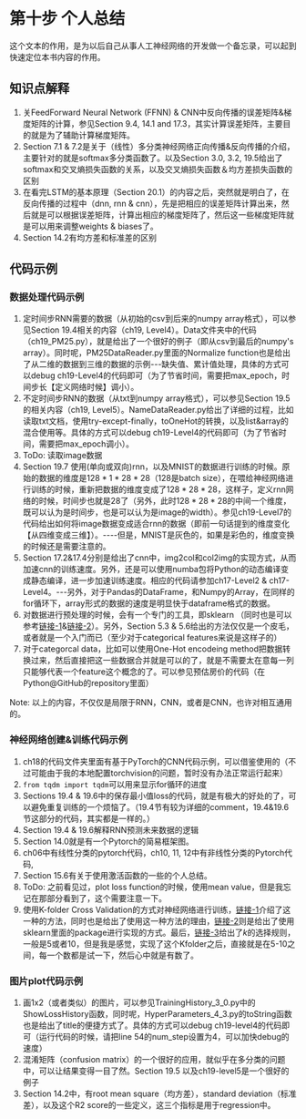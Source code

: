 <!--Copyright © Microsoft Corporation. All rights reserved.
  适用于[License](https://github.com/Microsoft/ai-edu/blob/master/LICENSE.md)版权许可-->

# 第十步  个人总结

这个文本的作用，是为以后自己从事人工神经网络的开发做一个备忘录，可以起到快速定位本书内容的作用。

## 知识点解释

1. 关FeedForward Neural Network (FFNN) & CNN中反向传播的误差矩阵&梯度矩阵的计算，参见Section 9.4, 14.1 and 17.3，其实计算误差矩阵，主要目的就是为了辅助计算梯度矩阵。
2. Section 7.1 & 7.2是关于（线性）多分类神经网络正向传播&反向传播的介绍，主要针对的就是softmax多分类函数了。以及Section 3.0, 3.2, 19.5给出了softmax和交叉熵损失函数的关系，以及交叉熵损失函数＆均方差损失函数的区别
3. 在看完LSTM的基本原理（Section 20.1）的内容之后，突然就是明白了，在反向传播的过程中（dnn, rnn & cnn），先是把相应的误差矩阵计算出来，然后就是可以根据误差矩阵，计算出相应的梯度矩阵了，然后这一些梯度矩阵就是可以用来调整weights & biases了。
4. Section 14.2有均方差和标准差的区别


## 代码示例

### 数据处理代码示例

1. 定时间步RNN需要的数据（从初始的csv到后来的numpy array格式），可以参见Section 19.4相关的内容（ch19, Level4）。Data文件夹中的代码（ch19_PM25.py），就是给出了一个很好的例子（即从csv到最后的numpy's array）。同时呢，PM25DataReader.py里面的Normalize function也是给出了从二维的数据到三维的数据的示例---缺失值、累计值处理，具体的方式可以debug ch19-Level4的代码即可（为了节省时间，需要把max_epoch，时间步长【定义网络时候】调小）。
2. 不定时间步RNN的数据（从txt到numpy array格式），可以参见Section 19.5的相关内容（ch19, Level5）。NameDataReader.py给出了详细的过程，比如读取txt文档，使用try-except-finally，toOneHot的转换，以及list&array的混合使用等。具体的方式可以debug ch19-Level4的代码即可（为了节省时间，需要把max_epoch调小）。
3. ToDo: 读取image数据
4. Section 19.7 使用(单向或双向)rnn，以及MNIST的数据进行训练的时候。原始的数据的维度是$128*1*28*28$（128是batch size），在喂给神经网络进行训练的时候，重新把数据的维度变成了$128*28*28$，这样子，定义rnn网络的时候，时间步也就是28了（另外，此时$128*28*28$的中间一个维度，既可以认为是时间步，也是可以认为是image的width）。参见ch19-Level7的代码给出如何将image数据变成适合rnn的数据（即前一句话提到的维度变化【从四维变成三维】）。----但是，MNIST是灰色的，如果是彩色的，维度变换的时候还是需要注意的。
5. Section 17.2&17.4分别是给出了cnn中，img2col和col2img的实现方式，从而加速cnn的训练速度。另外，还是可以使用numba包将Python的动态编译变成静态编译，进一步加速训练速度。相应的代码请参加ch17-Level2 & ch17-Level4。---另外，对于Pandas的DataFrame，和Numpy的Array，在同样的for循环下，array形式的数据的速度是明显快于dataframe格式的数据。
6. 对数据进行预处理的时候，会有一个专门的工具，即sklearn （同时也是可以参考[链接-1](https://scikit-learn.org/stable/modules/preprocessing.html#)&[链接-2](https://zhuanlan.zhihu.com/p/26444240)）。另外，Section 5.3 & 5.6给出的方法仅仅是一个皮毛，或者就是一个入门而已（至少对于categorical features来说是这样子的）
7. 对于categorcal data，比如可以使用One-Hot encodeing method把数据转换过来，然后直接把这一些数据合并就是可以的了，就是不需要太在意每一列只能够代表一个feature这个概念的了。可以参见预估房价的代码（在Python@GitHub的repository里面）
  
  
Note: 以上的内容，不仅仅是局限于RNN，CNN，或者是CNN，也许对相互通用的。


### 神经网络创建&训练代码示例

1. ch18的代码文件夹里面有基于PyTorch的CNN代码示例，可以借鉴使用的（不过可能由于我的本地配置torchvision的问题，暂时没有办法正常运行起来）
2. ```from tqdm import tqdm```可以用来显示for循环的进度
3. Sections 19.4 & 19.6中的保存最小值loss的代码，就是有极大的好处的了，可以避免重复训练的一个烦恼了。（19.4节有较为详细的comment，19.4&19.6节这部分的代码，其实都是一样的。）
4. Section 19.4 & 19.6解释RNN预测未来数据的逻辑
5. Section 14.0就是有一个Pytorch的简易框架图。
6. ch06中有线性分类的pytorch代码，ch10, 11, 12中有非线性分类的Pytorch代码, 
7. Section 15.6有关于使用激活函数的一些的个人总结。
8. ToDo: 之前看见过，plot loss function的时候，使用mean value，但是我忘记在那部分看到了，这个需要注意一下。
9. 使用K-folder Cross Validation的方式对神经网络进行训练，[链接-1](https://towardsdatascience.com/5-reasons-why-you-should-use-cross-validation-in-your-data-science-project-8163311a1e79)介绍了这一种的方法，同时也是给出了使用这一种方法的理由，[链接-2](https://medium.datadriveninvestor.com/k-fold-cross-validation-6b8518070833)则是给出了使用sklearn里面的package进行实现的方式。最后，[链接-3](https://machinelearningmastery.com/k-fold-cross-validation/)给出了$k$的选择规则，一般是5或者10，但是我是感觉，实现了这个Kfolder之后，直接就是在5-10之间，每一个数都是试一下，然后心中就是有数了。


### 图片plot代码示例

1. 画1x2（或者类似）的图片，可以参见TrainingHistory_3_0.py中的ShowLossHistory函数，同时呢，HyperParameters_4_3.py的toString函数也是给出了title的便捷方式了。具体的方式可以debug ch19-level4的代码即可（运行代码的时候，请把line 54的num_step设置为4，可以加快debug的速度） 
2. 混淆矩阵（confusion matrix）的一个很好的应用，就似乎在多分类的问题中，可以让结果变得一目了然。Section 19.5 以及ch19-level5是一个很好的例子
3. Section 14.2中，有root mean square（均方差），standard deviation（标准差），以及这个R2 score的一些定义，这三个指标是用于regression中。
